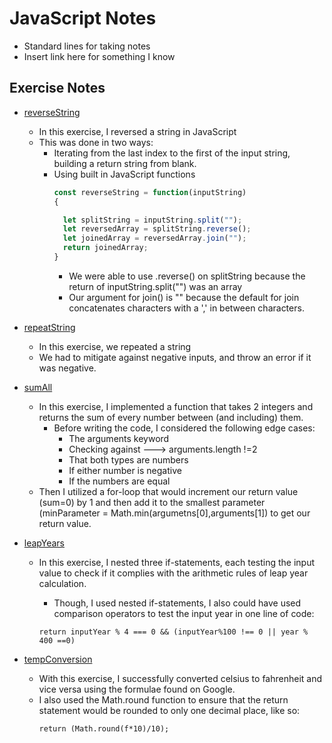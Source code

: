# JavaScript Notes

- Standard lines for taking notes
- Insert link here for something I know


## Exercise Notes
* [reverseString](./EXERCISES/reverseString)
  - In this exercise, I reversed a string in JavaScript
  - This was done in two ways:
    - Iterating from the last index to the first of the input string, building
      a return string from blank.
    - Using built in JavaScript functions
      ``` javascript
      const reverseString = function(inputString)
      {

        let splitString = inputString.split("");
        let reversedArray = splitString.reverse();
        let joinedArray = reversedArray.join("");
        return joinedArray;
      }
      ```
      - We were able to use .reverse() on splitString because the return of
        inputString.split("") was an array
      - Our argument for join() is "" because the default for join
        concatenates characters with a ',' in between characters.

* [repeatString](./EXERCISES/repeatString)
  - In this exercise, we repeated a string
  - We had to mitigate against negative inputs, and throw an error if it was
    negative. 

* [sumAll](./EXERCISES/sumAll)
  - In this exercise, I implemented a function that takes 2 integers and
  returns the sum of every number between (and including) them. 
    - Before writing the code, I considered the following edge cases:
      - The arguments keyword
      - Checking against ---> arguments.length !=2
      - That both types are numbers
      - If either number is negative 
      - If the numbers are equal
  - Then I utilized a for-loop that would increment our return value (sum=0)
    by 1 and then add it to the smallest parameter (minParameter =
    Math.min(argumetns[0],arguments[1]) to get our return value.

* [leapYears](./EXERCISES/leapYears)
  - In this exercise, I nested three if-statements, each testing the input
    value to check if it complies with the arithmetic rules of leap year
    calculation.
      - Though, I used nested if-statements, I also could have used
        comparison operators to test the input year in one line of code:

      ```
      return inputYear % 4 === 0 && (inputYear%100 !== 0 || year % 400 ==0)
      ```
* [tempConversion](./EXERCISES/tempConversion)
  - With this exercise, I successfully converted celsius to fahrenheit and
    vice versa using the formulae found on Google.
  - I also used the Math.round function to ensure that the return statement
    would be rounded to only one decimal place, like so:
    ```
    return (Math.round(f*10)/10);
    ```
